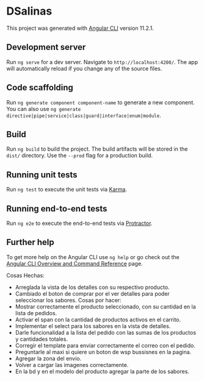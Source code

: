 # DSalinas

This project was generated with [Angular CLI](https://github.com/angular/angular-cli) version 11.2.1.

## Development server

Run `ng serve` for a dev server. Navigate to `http://localhost:4200/`. The app will automatically reload if you change any of the source files.

## Code scaffolding

Run `ng generate component component-name` to generate a new component. You can also use `ng generate directive|pipe|service|class|guard|interface|enum|module`.

## Build

Run `ng build` to build the project. The build artifacts will be stored in the `dist/` directory. Use the `--prod` flag for a production build.

## Running unit tests

Run `ng test` to execute the unit tests via [Karma](https://karma-runner.github.io).

## Running end-to-end tests

Run `ng e2e` to execute the end-to-end tests via [Protractor](http://www.protractortest.org/).

## Further help

To get more help on the Angular CLI use `ng help` or go check out the [Angular CLI Overview and Command Reference](https://angular.io/cli) page.

Cosas Hechas:
* Arreglada la vista de los detalles con su respectivo producto.
* Cambiado el boton de comprar por el ver detalles para poder seleccionar los sabores.
Cosas por hacer:
* Mostrar correctamente el producto seleccionado, con su cantidad en la lista de pedidos.
* Activar el span con la cantidad de productos activos en el carrito.
* Implementar el select para los sabores en la vista de detalles.
* Darle funcionalidad a la lista del pedido con las sumas de los productos y cantidades totales.
* Corregir el template para enviar correctamente el correo con el pedido.
* Preguntarle al maxi si quiere un boton de wsp bussisnes en la pagina.
* Agregar la zona del envio.
* Volver a cargar las imagenes correctamente.
* En la bd y en el modelo del producto agregar la parte de los sabores.
